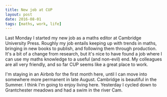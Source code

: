 ```yaml
---
title: New job at CUP
layout: post
date: 2016-08-01
tags: [maths, work, life]
---
```


Last Monday I started my new job as a maths editor at Cambridge University Press. Roughly my job entails keeping up with trends in maths, bringing in new books to publish, and following them through production. It's a bit of a change from research, but it's nice to have found a job where I can use my maths knowledge to a useful (and non-evil) end. My colleagues are all very friendly, and so far CUP seems like a great place to work.  

I'm staying in an Airbnb for the first month here, until I can move into somewhere more permanent in late August. Cambridge is beautiful in the Summer. I think I'm going to enjoy living here. Yesterday I cycled down to Grantchester meadows and had a swim in the river Cam.
